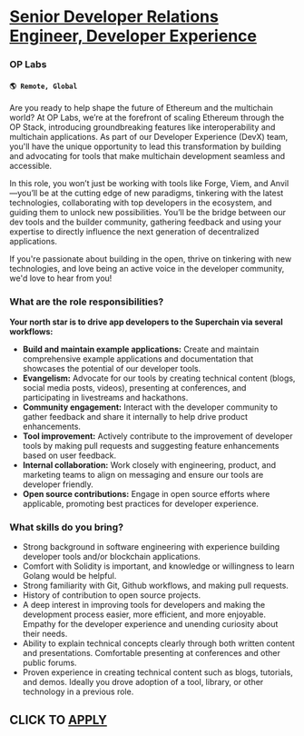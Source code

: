 # [Senior Developer Relations Engineer, Developer Experience](https://www.remotewlb.com/apply/senior-developer-relations-engineer-developer-experience)  
### OP Labs  
#### `🌎 Remote, Global`  

Are you ready to help shape the future of Ethereum and the multichain world? At OP Labs, we’re at the forefront of scaling Ethereum through the OP Stack, introducing groundbreaking features like interoperability and multichain applications. As part of our Developer Experience (DevX) team, you'll have the unique opportunity to lead this transformation by building and advocating for tools that make multichain development seamless and accessible.

In this role, you won’t just be working with tools like Forge, Viem, and Anvil—you’ll be at the cutting edge of new paradigms, tinkering with the latest technologies, collaborating with top developers in the ecosystem, and guiding them to unlock new possibilities. You’ll be the bridge between our dev tools and the builder community, gathering feedback and using your expertise to directly influence the next generation of decentralized applications.

If you're passionate about building in the open, thrive on tinkering with new technologies, and love being an active voice in the developer community, we'd love to hear from you!

### What are the role responsibilities?

**Your north star is to drive app developers to the Superchain via several workflows:**

  * **Build and maintain example applications:** Create and maintain comprehensive example applications and documentation that showcases the potential of our developer tools.
  * **Evangelism:** Advocate for our tools by creating technical content (blogs, social media posts, videos), presenting at conferences, and participating in livestreams and hackathons.
  * **Community engagement:** Interact with the developer community to gather feedback and share it internally to help drive product enhancements.
  * **Tool improvement:** Actively contribute to the improvement of developer tools by making pull requests and suggesting feature enhancements based on user feedback.
  * **Internal collaboration:** Work closely with engineering, product, and marketing teams to align on messaging and ensure our tools are developer friendly.
  * **Open source contributions:** Engage in open source efforts where applicable, promoting best practices for developer experience.

### What skills do you bring?

  * Strong background in software engineering with experience building developer tools and/or blockchain applications.
  * Comfort with Solidity is important, and knowledge or willingness to learn Golang would be helpful.
  * Strong familiarity with Git, Github workflows, and making pull requests.
  * History of contribution to open source projects.
  * A deep interest in improving tools for developers and making the development process easier, more efficient, and more enjoyable. Empathy for the developer experience and unending curiosity about their needs.
  * Ability to explain technical concepts clearly through both written content and presentations. Comfortable presenting at conferences and other public forums.
  * Proven experience in creating technical content such as blogs, tutorials, and demos. Ideally you drove adoption of a tool, library, or other technology in a previous role.

  
## CLICK TO [APPLY](https://www.remotewlb.com/apply/senior-developer-relations-engineer-developer-experience)

